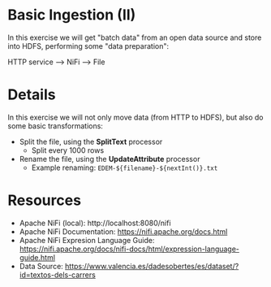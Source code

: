 # Basic Ingestion (II)

In this exercise we will get "batch data" from an open data source and store into HDFS, performing some "data preparation":

HTTP service --> NiFi --> File

# Details

In this exercise we will not only move data (from HTTP to HDFS), but also do some basic transformations:

* Split the file, using the **SplitText** processor
  * Split every 1000 rows
* Rename the file, using the **UpdateAttribute** processor
  * Example renaming: `EDEM-${filename}-${nextInt()}.txt`

# Resources

* Apache NiFi (local): http://localhost:8080/nifi
* Apache NiFi Documentation: https://nifi.apache.org/docs.html
* Apache NiFi Expresion Language Guide: https://nifi.apache.org/docs/nifi-docs/html/expression-language-guide.html 
* Data Source: https://www.valencia.es/dadesobertes/es/dataset/?id=textos-dels-carrers 
